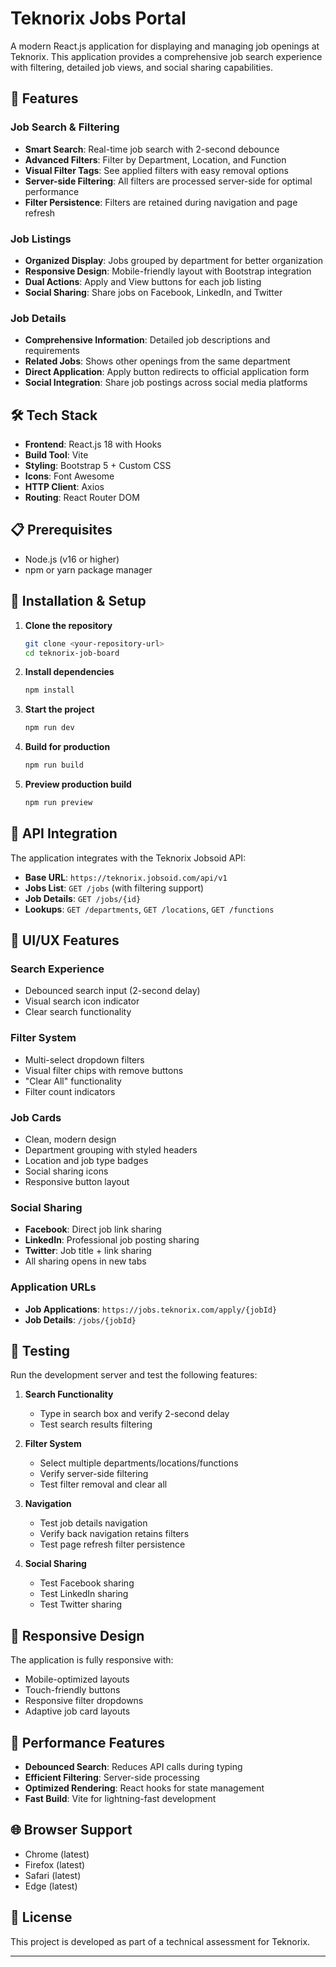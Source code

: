 # Teknorix Jobs Portal

A modern React.js application for displaying and managing job openings at Teknorix. This application provides a comprehensive job search experience with filtering, detailed job views, and social sharing capabilities.

## 🚀 Features

### Job Search & Filtering
- **Smart Search**: Real-time job search with 2-second debounce
- **Advanced Filters**: Filter by Department, Location, and Function
- **Visual Filter Tags**: See applied filters with easy removal options
- **Server-side Filtering**: All filters are processed server-side for optimal performance
- **Filter Persistence**: Filters are retained during navigation and page refresh

### Job Listings
- **Organized Display**: Jobs grouped by department for better organization
- **Responsive Design**: Mobile-friendly layout with Bootstrap integration
- **Dual Actions**: Apply and View buttons for each job listing
- **Social Sharing**: Share jobs on Facebook, LinkedIn, and Twitter

### Job Details
- **Comprehensive Information**: Detailed job descriptions and requirements
- **Related Jobs**: Shows other openings from the same department
- **Direct Application**: Apply button redirects to official application form
- **Social Integration**: Share job postings across social media platforms

## 🛠 Tech Stack

- **Frontend**: React.js 18 with Hooks
- **Build Tool**: Vite
- **Styling**: Bootstrap 5 + Custom CSS
- **Icons**: Font Awesome
- **HTTP Client**: Axios
- **Routing**: React Router DOM

## 📋 Prerequisites

- Node.js (v16 or higher)
- npm or yarn package manager

## 🚀 Installation & Setup

1. **Clone the repository**
   ```bash
   git clone <your-repository-url>
   cd teknorix-job-board
   ```

2. **Install dependencies**
   ```bash
   npm install
   ```

3. **Start the project**
   ```bash
   npm run dev
   ```

4. **Build for production**
   ```bash
   npm run build
   ```

5. **Preview production build**
   ```bash
   npm run preview
   ```



## 🔌 API Integration

The application integrates with the Teknorix Jobsoid API:

- **Base URL**: `https://teknorix.jobsoid.com/api/v1`
- **Jobs List**: `GET /jobs` (with filtering support)
- **Job Details**: `GET /jobs/{id}`
- **Lookups**: `GET /departments`, `GET /locations`, `GET /functions`


## 🎨 UI/UX Features

### Search Experience
- Debounced search input (2-second delay)
- Visual search icon indicator
- Clear search functionality

### Filter System
- Multi-select dropdown filters
- Visual filter chips with remove buttons
- "Clear All" functionality
- Filter count indicators

### Job Cards
- Clean, modern design
- Department grouping with styled headers
- Location and job type badges
- Social sharing icons
- Responsive button layout

### Social Sharing
- **Facebook**: Direct job link sharing
- **LinkedIn**: Professional job posting sharing
- **Twitter**: Job title + link sharing
- All sharing opens in new tabs





### Application URLs
- **Job Applications**: `https://jobs.teknorix.com/apply/{jobId}`
- **Job Details**: `/jobs/{jobId}`

## 🧪 Testing

Run the development server and test the following features:

1. **Search Functionality**
   - Type in search box and verify 2-second delay
   - Test search results filtering

2. **Filter System**
   - Select multiple departments/locations/functions
   - Verify server-side filtering
   - Test filter removal and clear all

3. **Navigation**
   - Test job details navigation
   - Verify back navigation retains filters
   - Test page refresh filter persistence

4. **Social Sharing**
   - Test Facebook sharing
   - Test LinkedIn sharing
   - Test Twitter sharing

## 📱 Responsive Design

The application is fully responsive with:
- Mobile-optimized layouts
- Touch-friendly buttons
- Responsive filter dropdowns
- Adaptive job card layouts

## 🚀 Performance Features

- **Debounced Search**: Reduces API calls during typing
- **Efficient Filtering**: Server-side processing
- **Optimized Rendering**: React hooks for state management
- **Fast Build**: Vite for lightning-fast development

## 🌐 Browser Support

- Chrome (latest)
- Firefox (latest)
- Safari (latest)
- Edge (latest)

## 📄 License

This project is developed as part of a technical assessment for Teknorix.



---

